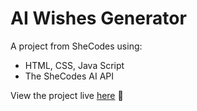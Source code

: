 # AI Wishes Generator
A project from SheCodes using:
* HTML, CSS, Java Script
* The SheCodes AI API

View the project live [here](https://ai-wishes-generator-po-code.netlify.app/) 👀
